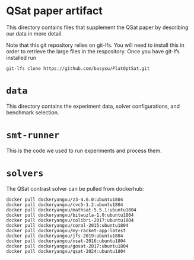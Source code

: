 # QSat paper artifact

This directory contains files that supplement the QSat
paper by describing our data in more detail.

Note that this git repository relies on git-lfs. You will
need to install this in order to retrieve the large files
in the respository. Once you have git-lfs installed run

```
git-lfs clone https://github.com/busyxu/PlatOptSat.git
```

# `data`

This directory contains the experiment data, solver configurations, and benchmark selection.


# `smt-runner`

This is the code we used to run experiments and process them.

# `solvers`

The QSat contrast solver can be pulled from dockerhub:
```
docker pull dockeryangxu/z3-4.6.0:ubuntu1804
docker pull dockeryangxu/cvc5-1.2:ubuntu1804
docker pull dockeryangxu/mathsat-5.5.1:ubuntu1804
docker pull dockeryangxu/bitwuzla-1.0:ubuntu1804
docker pull dockeryangxu/colibri-2017:ubuntu1804
docker pull dockeryangxu/coral-2015:ubuntu1804
docker pull dockeryangxu/my-racket-app:latest
docker pull dockeryangxu/jfs-2019:ubuntu1804
docker pull dockeryangxu/xsat-2016:ubuntu1804
docker pull dockeryangxu/gosat-2017:ubuntu1804
docker pull dockeryangxu/qsat-2024:ubuntu1804
```